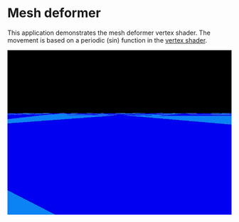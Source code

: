 # Mesh deformer

This application demonstrates the mesh deformer vertex shader. The movement is based on a periodic (sin) function in the [vertex shader](./vertexshader.vert).

![Sample gif](./sample/sample.gif)
